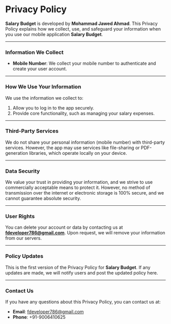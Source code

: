 
# Privacy Policy

**Salary Budget** is developed by **Mohammad Jawed Ahmad**. This Privacy Policy explains how we collect, use, and safeguard your information when you use our mobile application **Salary Budget**.

---

### Information We Collect
- **Mobile Number**: We collect your mobile number to authenticate and create your user account.

---

### How We Use Your Information
We use the information we collect to:
1. Allow you to log in to the app securely.
2. Provide core functionality, such as managing your salary expenses.

---

### Third-Party Services
We do not share your personal information (mobile number) with third-party services. However, the app may use services like file-sharing or PDF-generation libraries, which operate locally on your device.

---

### Data Security
We value your trust in providing your information, and we strive to use commercially acceptable means to protect it. However, no method of transmission over the internet or electronic storage is 100% secure, and we cannot guarantee absolute security.

---

### User Rights
You can delete your account or data by contacting us at **fdeveloper786@gmail.com**. Upon request, we will remove your information from our servers.

---

### Policy Updates
This is the first version of the Privacy Policy for **Salary Budget**. If any updates are made, we will notify users and post the updated policy here.

---

### Contact Us
If you have any questions about this Privacy Policy, you can contact us at:  
- **Email**: fdeveloper786@gmail.com  
- **Phone**: +91-9006410625
